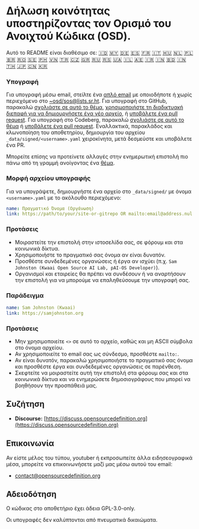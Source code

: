 # Δήλωση κοινότητας υποστηρίζοντας τον Ορισμό του Ανοιχτού Κώδικα (OSD).

Αυτό το README είναι διαθέσιμο σε:
[🇮🇩](README_ID.md)
[🇲🇾](README_MS.md)
[🇩🇪](README_DE.md)
[🇪🇸](README_ES.md)
[🇫🇷](README_FR.md)
[🇮🇹](README_IT.md)
[🇭🇺](README_HU.md)
[🇳🇱](README_NL.md)
[🇵🇱](README_PL.md)
[🇧🇷](README_PT-BR.md)
[🇷🇴](README_RO.md)
[🇸🇪](README_SV.md)
[🇵🇭](README_TL.md)
[🇻🇳](README_VI.md)
[🇹🇷](README_TR.md)
[🇨🇿](README_CS.md)
[🇬🇷](README_EL.md)
[🇷🇺](README_RU.md)
[🇷🇸](README_SR.md)
[🇺🇦](README_UK.md)
[🇮🇱](README_HE.md)
[🇦🇪](README_AR.md)
[🇮🇷](README_FA.md)
[🇮🇳](README_HI.md)
[🇧🇩](README_BN.md)
[🇮🇳](README_TA.md)
[🇹🇭](README_TH.md)
[🇯🇵](README_JA.md)
[🇨🇳](README_ZH-CN.md)
[🇰🇷](README_KO.md)

### Υπογραφή

Για υπογραφή μέσω email, στείλτε ένα [απλό email](https://useplaintext.email/) με οποιοδήποτε ή χωρίς περιεχόμενο στο [~osd/sos@lists.sr.ht](mailto:~osd/sos@lists.sr.ht).
Για υπογραφή στο GitHub, παρακαλώ [σχολιάστε σε αυτό το θέμα](https://github.com/OpenSourceDefinition/SaveOpenSource/issues/1), [χρησιμοποιήστε τη διαδικτυακή διεπαφή για να δημιουργήσετε ένα νέο αρχείο](https://github.com/OpenSourceDefinition/SaveOpenSource/new/master/_data/signed), ή [υποβάλετε ένα pull request](https://github.com/OpenSourceDefinition/SaveOpenSource/pulls).
Για υπογραφή στο Codeberg, παρακαλώ [σχολιάστε σε αυτό το θέμα](https://codeberg.org/osd/sos/issues/1) ή [υποβάλετε ένα pull request](https://codeberg.org/osd/sos/pulls).
Εναλλακτικά, παρακλάδος και κλωνοποίηση του αποθετηρίου, δημιουργία του αρχείου `_data/signed/<username>.yaml` χειροκίνητα, μετά δεσμεύστε και υποβάλετε ένα PR.

Μπορείτε επίσης να προτείνετε αλλαγές στην ενημερωτική επιστολή πιο πάνω από τη γραμμή ανοίγοντας ένα [θέμα](https://codeberg.org/osd/sos/issues).

### Μορφή αρχείου υπογραφής

Για να υπογράψετε, δημιουργήστε ένα αρχείο στο `_data/signed/` με όνομα `<username>.yaml` με το ακόλουθο περιεχόμενο:

```yaml
name: Πραγματικό Όνομα (Οργάνωση)
link: https://path/to/your/site-or-gitrepo OR mailto:email@address.nul
```

### Προτάσεις
- Μοιραστείτε την επιστολή στην ιστοσελίδα σας, σε φόρουμ και στα κοινωνικά δίκτυα.
- Χρησιμοποιήστε το πραγματικό σας όνομα αν είναι δυνατόν.
- Προσθέστε συνδεδεμένες οργανώσεις ή έργα αν ισχύει (π.χ. `Sam Johnston (Kwaai Open Source AI Lab, pAI-OS Developer)`).
- Οργανισμοί και εταιρείες θα πρέπει να συνδέσουν ή να αναρτήσουν την επιστολή για να μπορούμε να επαληθεύσουμε την υπογραφή σας.

### Παράδειγμα

```yaml
name: Sam Johnston (Kwaai)
link: https://samjohnston.org
```

### Προτάσεις

- Μην χρησιμοποιείτε `<>` σε αυτό το αρχείο, καθώς και μη ASCII σύμβολα στο όνομα αρχείου.
- Αν χρησιμοποιείτε το email σας ως σύνδεσμο, προσθέστε `mailto:`.
- Αν είναι δυνατόν, παρακαλώ χρησιμοποιήστε το πραγματικό σας όνομα και προσθέστε έργα και συνδεδεμένες οργανώσεις σε παρένθεση.
- Σκεφτείτε να μοιραστείτε αυτή την επιστολή στα φόρουμ σας και στα κοινωνικά δίκτυα και να ενημερώσετε δημοσιογράφους που μπορεί να βοηθήσουν την προσπάθειά μας.

## Συζήτηση

- **Discourse:** [https://discuss.opensourcedefinition.org](https://discuss.opensourcedefinition.org)

## Επικοινωνία
Αν είστε μέλος του τύπου, youtuber ή εκπροσωπείτε άλλα ειδησεογραφικά μέσα, μπορείτε να επικοινωνήσετε μαζί μας μέσω αυτού του email:
- [contact@opensourcedefinition.org](mailto:contact@opensourcedefinition.org)

## Αδειοδότηση
Ο κώδικας στο αποθετήριο έχει άδεια GPL-3.0-only.

Οι υπογραφές δεν καλύπτονται από πνευματικά δικαιώματα.
